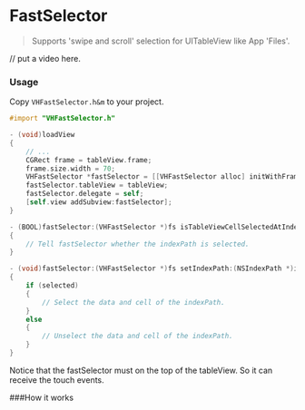 # FastSelector

>Supports 'swipe and scroll' selection for UITableView like App 'Files'.

// put a video here.



### Usage

Copy `VHFastSelector.h&m` to your project.

```objective-c
#import "VHFastSelector.h"

- (void)loadView
{
    // ...
    CGRect frame = tableView.frame;
    frame.size.width = 70;
    VHFastSelector *fastSelector = [[VHFastSelector alloc] initWithFrame:frame];
    fastSelector.tableView = tableView;
    fastSelector.delegate = self;
    [self.view addSubview:fastSelector];
}

- (BOOL)fastSelector:(VHFastSelector *)fs isTableViewCellSelectedAtIndexPath:(NSIndexPath *)indexPath
{
    // Tell fastSelector whether the indexPath is selected.
}

- (void)fastSelector:(VHFastSelector *)fs setIndexPath:(NSIndexPath *)indexPath asSelected:(BOOL)selected
{
    if (selected)
    {
        // Select the data and cell of the indexPath.
    }
    else
    {
        // Unselect the data and cell of the indexPath.
    }
}

```

Notice that the fastSelector must on the top of the tableView. So it can receive the touch events.



###How it works

